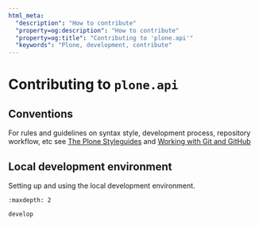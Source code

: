 ```yaml
---
html_meta:
  "description": "How to contribute"
  "property=og:description": "How to contribute"
  "property=og:title": "Contributing to 'plone.api'"
  "keywords": "Plone, development, contribute"
---
```


# Contributing to `plone.api`

## Conventions

For rules and guidelines on syntax style, development process, repository workflow, etc see [The Plone Styleguides](https://docs.plone.org/develop/styleguide/) and [Working with Git and GitHub](https://docs.plone.org/develop/coredev/docs/git.html)

## Local development environment

Setting up and using the local development environment.

```{toctree}
:maxdepth: 2

develop
```
